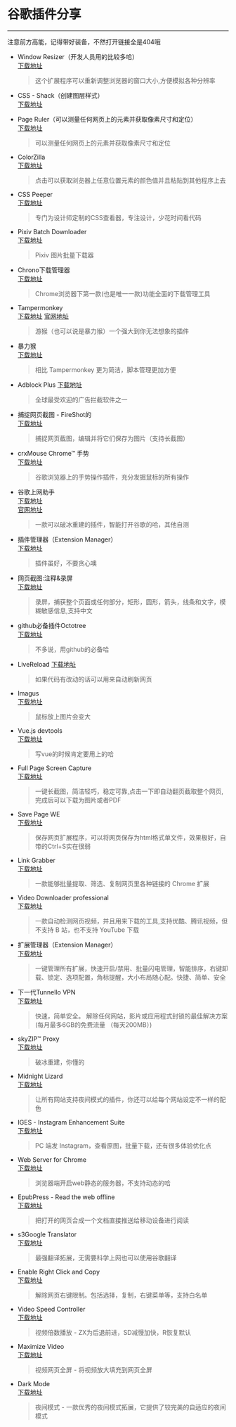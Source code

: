 # 谷歌插件分享
---
注意前方高能，记得带好装备，不然打开链接全是404哦

- Window Resizer（开发人员用的比较多哈）   
  [下载地址](https://chrome.google.com/webstore/detail/window-resizer/kkelicaakdanhinjdeammmilcgefonfh)   
  > 这个扩展程序可以重新调整浏览器的窗口大小,方便模拟各种分辨率

- CSS - Shack（创建图层样式）   
  [下载地址](https://chrome.google.com/webstore/detail/css-shack/geiccgjkigajaicecnhdokggninehdlp)     

- Page Ruler（可以测量任何网页上的元素并获取像素尺寸和定位）  
  [下载地址](https://chrome.google.com/webstore/detail/page-ruler/emliamioobfffbgcfdchabfibonehkme)   
  > 可以测量任何网页上的元素并获取像素尺寸和定位

- ColorZilla   
  [下载地址](https://chrome.google.com/webstore/detail/colorzilla/bhlhnicpbhignbdhedgjhgdocnmhomnp)   
  > 点击可以获取浏览器上任意位置元素的颜色值并且粘贴到其他程序上去

- CSS Peeper   
  [下载地址](https://chrome.google.com/webstore/detail/css-peeper/mbnbehikldjhnfehhnaidhjhoofhpehk)   
  > 专门为设计师定制的CSS查看器，专注设计，少花时间看代码

- Pixiv Batch Downloader   
  [下载地址](https://chrome.google.com/webstore/detail/pixiv-batch-downloader/hfgoikdmppghehigkckknikdgdcjbfpl)   
  > Pixiv 图片批量下载器

- Chrono下载管理器   
  [下载地址](https://chrome.google.com/webstore/detail/chrono-download-manager/mciiogijehkdemklbdcbfkefimifhecn)   
  > Chrome浏览器下第一款(也是唯一一款)功能全面的下载管理工具

- Tampermonkey   
  [下载地址](https://chrome.google.com/webstore/detail/tampermonkey/dhdgffkkebhmkfjojejmpbldmpobfkfo)
  [官网地址](https://tampermonkey.net/)   
  > 游猴（也可以说是暴力猴）一个强大到你无法想象的插件

- 暴力猴     
  [下载地址](https://chrome.google.com/webstore/detail/violentmonkey/jinjaccalgkegednnccohejagnlnfdag)   
  > 相比 Tampermonkey 更为简洁，脚本管理更加方便

- Adblock Plus
  [下载地址](https://chrome.google.com/webstore/detail/adblock-plus/cfhdojbkjhnklbpkdaibdccddilifddb)   
  > 全球最受欢迎的广告拦截软件之一

- 捕捉网页截图 - FireShot的   
  [下载地址](https://chrome.google.com/webstore/detail/take-webpage-screenshots/mcbpblocgmgfnpjjppndjkmgjaogfceg)   
  > 捕捉网页截图，编辑并将它们保存为图片（支持长截图）

- crxMouse Chrome™ 手势   
  [下载地址](https://chrome.google.com/webstore/detail/crxmouse-chrome-gestures/jlgkpaicikihijadgifklkbpdajbkhjo)   
  > 谷歌浏览器上的手势操作插件，充分发掘鼠标的所有操作

- 谷歌上网助手   
  [下载地址](https://chrome.google.com/webstore/detail/%E8%B0%B7%E6%AD%8C%E4%B8%8A%E7%BD%91%E5%8A%A9%E6%89%8B/nonmafimegllfoonjgplbabhmgfanaka?hl=zh-CN)   
  [官网地址](http://googlehelper.net/)   
  > 一款可以破冰重建的插件，智能打开谷歌的哈，其他自测

- 插件管理器（Extension Manager）   
  [下载地址](https://chrome.google.com/webstore/detail/extension-manager/gjldcdngmdknpinoemndlidpcabkggco)   
  > 插件虽好，不要贪心噢

- 网页截图:注释&录屏   
  [下载地址](https://chrome.google.com/webstore/detail/awesome-screenshot-screen/nlipoenfbbikpbjkfpfillcgkoblgpmj)   
  > 录屏，捕获整个页面或任何部分，矩形，圆形，箭头，线条和文字，模糊敏感信息,支持中文

- github必备插件Octotree   
  [下载地址](https://chrome.google.com/webstore/detail/octotree/bkhaagjahfmjljalopjnoealnfndnagc)   
  > 不多说，用github的必备哈

- LiveReload
  [下载地址](https://chrome.google.com/webstore/search/LiveReload)   
  >  如果代码有改动的话可以用来自动刷新网页

- Imagus   
  [下载地址](https://chrome.google.com/webstore/detail/imagus/immpkjjlgappgfkkfieppnmlhakdmaab)   
  > 鼠标放上图片会变大

- Vue.js devtools   
  [下载地址](https://chrome.google.com/webstore/detail/vuejs-devtools/nhdogjmejiglipccpnnnanhbledajbpd)   
  > 写vue的时候肯定要用上的哈

- Full Page Screen Capture   
  [下载地址](https://chrome.google.com/webstore/detail/full-page-screen-capture/fdpohaocaechififmbbbbbknoalclacl)   
  > 一键长截图，简洁轻巧，稳定可靠,点击一下即自动翻页截取整个网页,完成后可以下载为图片或者PDF

- Save Page WE   
  [下载地址](https://chrome.google.com/webstore/detail/save-page-we/dhhpefjklgkmgeafimnjhojgjamoafof)   
  > 保存网页扩展程序，可以将网页保存为html格式单文件，效果极好，自带的Ctrl+S实在很弱   

- Link Grabber   
  [下载地址](https://chrome.google.com/webstore/detail/link-grabber/caodelkhipncidmoebgbbeemedohcdma)   
  > 一款能够批量提取、筛选、复制网页里各种链接的 Chrome 扩展   

- Video Downloader professional   
  [下载地址](https://chrome.google.com/webstore/detail/video-downloader-professi/kmdldgcmokdpmacblnehppgkjphcbpnn)   
  > 一款自动检测网页视频，并且用来下载的工具,支持优酷、腾讯视频，但不支持 B 站，也不支持 YouTube 下载

- 扩展管理器（Extension Manager）   
  [下载地址](https://chrome.google.com/webstore/detail/extension-manager/gjldcdngmdknpinoemndlidpcabkggco)   
  > 一键管理所有扩展，快速开启/禁用、批量闪电管理，智能排序，右键卸载、锁定、选项配置，角标提醒，大小布局随心配。快捷、简单、安全

- 下一代Tunnello VPN   
  [下载地址](https://chrome.google.com/webstore/detail/tunnello-vpn-unblock-ultr/hoapmlpnmpaehilehggglehfdlnoegck)    
  > 快速，简单安全。 解除任何网站，影片或应用程式封锁的最佳解决方案(每月最多6GB的免费流量 （每天200MB）)

- skyZIP™ Proxy   
  [下载地址](https://chrome.google.com/webstore/detail/skyzip-proxy/hbgknjagaclofapkgkeapamhmglnbphi)   
  > 破冰重建，你懂的

- Midnight Lizard   
  [下载地址](https://chrome.google.com/webstore/detail/midnight-lizard/pbnndmlekkboofhnbonilimejonapojg)   
  > 让所有网站支持夜间模式的插件，你还可以给每个网站设定不一样的配色

- IGES - Instagram Enhancement Suite   
  [下载地址](https://chrome.google.com/webstore/detail/iges-instagram-enhancemen/lnigkkkfibaajfgcbddjmfjpjpmhhmig)   
  > PC 端发 Instagram，查看原图，批量下载，还有很多体验优化点

- Web Server for Chrome   
  [下载地址](https://chrome.google.com/webstore/detail/web-server-for-chrome/ofhbbkphhbklhfoeikjpcbhemlocgigb)   
  > 浏览器端开启web静态的服务器，不支持动态的哈

- EpubPress - Read the web offline      
  [下载地址](https://chrome.google.com/webstore/detail/epubpress-read-the-web-of/pnhdnpnnffpijjbnhnipkehhibchdeok)   
  > 把打开的网页合成一个文档直接推送给移动设备进行阅读

- s3Google Translator        
  [下载地址](https://chrome.google.com/webstore/detail/s3translator/debnnjfbneojbmioajinefnflopdohjk)   
  > 最强翻译拓展，无需要科学上网也可以使用谷歌翻译

- Enable Right Click and Copy         
  [下载地址](https://chrome.google.com/webstore/detail/enable-right-click-and-co/jpkgmchaodjmmffejklfgfbebdklkjli/)   
  > 解除网页右键限制。包括选择，复制，右键菜单等，支持白名单

- Video Speed Controller            
  [下载地址](https://chrome.google.com/webstore/detail/video-speed-controller/nffaoalbilbmmfgbnbgppjihopabppdk)   
  > 视频倍数播放 - ZX为后退前进，SD减慢加快，R恢复默认

- Maximize Video            
  [下载地址](https://chrome.google.com/webstore/detail/maximize-video/bfpkgjlnboeecjmnbhbknmemmckmpomb)   
  > 视频网页全屏 - 将视频放大填充到网页全屏

- Dark Mode            
  [下载地址](https://chrome.google.com/webstore/detail/dark-mode/dmghijelimhndkbmpgbldicpogfkceaj)   
  >  夜间模式 - 一款优秀的夜间模式拓展，它提供了较完美的自适应的夜间模式

